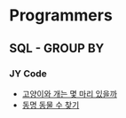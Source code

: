 # Programmers

## SQL - GROUP BY

### JY Code
- [고양이와 개는 몇 마리 있을까](JY_how_many_cats_dogs.sql)
- [동명 동물 수 찾기](JY_count_same_name.sql)
<!-- - [입양 시각 구하기(1)]()
- [입양 시각 구하기(2)]() -->
